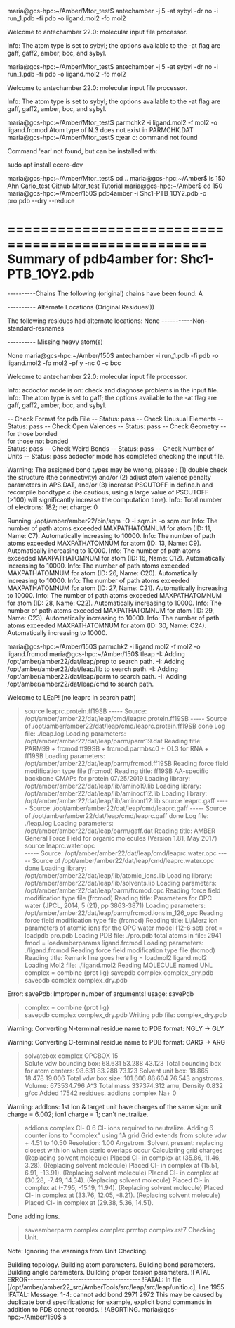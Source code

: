 maria@gcs-hpc:~/Amber/Mtor_test$ antechamber -j 5 -at sybyl -dr no -i run_1.pdb -fi pdb -o ligand.mol2 -fo mol2

Welcome to antechamber 22.0: molecular input file processor.

Info: The atom type is set to sybyl; the options available to the -at flag are
      gaff, gaff2, amber, bcc, and sybyl.



maria@gcs-hpc:~/Amber/Mtor_test$ antechamber -j 5 -at sybyl -dr no -i run_1.pdb -fi pdb -o ligand.mol2 -fo mol2

Welcome to antechamber 22.0: molecular input file processor.

Info: The atom type is set to sybyl; the options available to the -at flag are
      gaff, gaff2, amber, bcc, and sybyl.



maria@gcs-hpc:~/Amber/Mtor_test$ parmchk2 -i ligand.mol2 -f mol2 -o ligand.frcmod
Atom type of N.3 does not exist in PARMCHK.DAT
maria@gcs-hpc:~/Amber/Mtor_test$ c;ear
c: command not found

Command 'ear' not found, but can be installed with:

sudo apt install ecere-dev

maria@gcs-hpc:~/Amber/Mtor_test$ cd ..
maria@gcs-hpc:~/Amber$ ls
150  Ahn  Carlo_test  Github  Mtor_test  Tutorial
maria@gcs-hpc:~/Amber$ cd 150
maria@gcs-hpc:~/Amber/150$ pdb4amber -i Shc1-PTB_1OY2.pdb -o pro.pdb --dry --reduce

==================================================
Summary of pdb4amber for: Shc1-PTB_1OY2.pdb
===================================================

----------Chains
The following (original) chains have been found:
A

---------- Alternate Locations (Original Residues!))

The following residues had alternate locations:
None
-----------Non-standard-resnames


---------- Missing heavy atom(s)

None
maria@gcs-hpc:~/Amber/150$ antechamber -i run_1.pdb -fi pdb -o ligand.mol2 -fo mol2 -pf y -nc 0 -c bcc

Welcome to antechamber 22.0: molecular input file processor.

Info: acdoctor mode is on: check and diagnose problems in the input file.
Info: The atom type is set to gaff; the options available to the -at flag are
      gaff, gaff2, amber, bcc, and sybyl.

-- Check Format for pdb File --
   Status: pass
-- Check Unusual Elements --
   Status: pass
-- Check Open Valences --
   Status: pass
-- Check Geometry --
      for those bonded   
      for those not bonded   
   Status: pass
-- Check Weird Bonds --
   Status: pass
-- Check Number of Units --
   Status: pass
acdoctor mode has completed checking the input file.

Warning: The assigned bond types may be wrong, please :
(1) double check the structure (the connectivity) and/or 
(2) adjust atom valence penalty parameters in APS.DAT, and/or 
(3) increase PSCUTOFF in define.h and recompile bondtype.c
    (be cautious, using a large value of PSCUTOFF (>100) will 
    significantly increase the computation time).
Info: Total number of electrons: 182; net charge: 0

Running: /opt/amber/amber22/bin/sqm -O -i sqm.in -o sqm.out
Info: The number of path atoms exceeded MAXPATHATOMNUM for atom (ID: 11, Name: C7).
      Automatically increasing to 10000.
Info: The number of path atoms exceeded MAXPATHATOMNUM for atom (ID: 13, Name: C9).
      Automatically increasing to 10000.
Info: The number of path atoms exceeded MAXPATHATOMNUM for atom (ID: 16, Name: C12).
      Automatically increasing to 10000.
Info: The number of path atoms exceeded MAXPATHATOMNUM for atom (ID: 26, Name: C20).
      Automatically increasing to 10000.
Info: The number of path atoms exceeded MAXPATHATOMNUM for atom (ID: 27, Name: C21).
      Automatically increasing to 10000.
Info: The number of path atoms exceeded MAXPATHATOMNUM for atom (ID: 28, Name: C22).
      Automatically increasing to 10000.
Info: The number of path atoms exceeded MAXPATHATOMNUM for atom (ID: 29, Name: C23).
      Automatically increasing to 10000.
Info: The number of path atoms exceeded MAXPATHATOMNUM for atom (ID: 30, Name: C24).
      Automatically increasing to 10000.

maria@gcs-hpc:~/Amber/150$ parmchk2 -i ligand.mol2 -f mol2 -o ligand.frcmod
maria@gcs-hpc:~/Amber/150$ tleap
-I: Adding /opt/amber/amber22/dat/leap/prep to search path.
-I: Adding /opt/amber/amber22/dat/leap/lib to search path.
-I: Adding /opt/amber/amber22/dat/leap/parm to search path.
-I: Adding /opt/amber/amber22/dat/leap/cmd to search path.

Welcome to LEaP!
(no leaprc in search path)
> source leaprc.protein.ff19SB
----- Source: /opt/amber/amber22/dat/leap/cmd/leaprc.protein.ff19SB
----- Source of /opt/amber/amber22/dat/leap/cmd/leaprc.protein.ff19SB done
Log file: ./leap.log
Loading parameters: /opt/amber/amber22/dat/leap/parm/parm19.dat
Reading title:
PARM99 + frcmod.ff99SB + frcmod.parmbsc0 + OL3 for RNA + ff19SB
Loading parameters: /opt/amber/amber22/dat/leap/parm/frcmod.ff19SB
Reading force field modification type file (frcmod)
Reading title:
ff19SB AA-specific backbone CMAPs for protein 07/25/2019
Loading library: /opt/amber/amber22/dat/leap/lib/amino19.lib
Loading library: /opt/amber/amber22/dat/leap/lib/aminoct12.lib
Loading library: /opt/amber/amber22/dat/leap/lib/aminont12.lib
> source leaprc.gaff
----- Source: /opt/amber/amber22/dat/leap/cmd/leaprc.gaff
----- Source of /opt/amber/amber22/dat/leap/cmd/leaprc.gaff done
Log file: ./leap.log
Loading parameters: /opt/amber/amber22/dat/leap/parm/gaff.dat
Reading title:
AMBER General Force Field for organic molecules (Version 1.81, May 2017)
> source leaprc.water.opc  
----- Source: /opt/amber/amber22/dat/leap/cmd/leaprc.water.opc
----- Source of /opt/amber/amber22/dat/leap/cmd/leaprc.water.opc done
Loading library: /opt/amber/amber22/dat/leap/lib/atomic_ions.lib
Loading library: /opt/amber/amber22/dat/leap/lib/solvents.lib
Loading parameters: /opt/amber/amber22/dat/leap/parm/frcmod.opc
Reading force field modification type file (frcmod)
Reading title:
Parameters for OPC water (JPCL, 2014, 5 (21), pp 3863-3871)
Loading parameters: /opt/amber/amber22/dat/leap/parm/frcmod.ionslm_126_opc
Reading force field modification type file (frcmod)
Reading title:
Li/Merz ion parameters of atomic ions for the OPC water model (12-6 set)
> prot = loadpdb pro.pdb
Loading PDB file: ./pro.pdb
  total atoms in file: 2941
> fmod = loadamberparams ligand.frcmod
Loading parameters: ./ligand.frcmod
Reading force field modification type file (frcmod)
Reading title:
Remark line goes here
>  lig = loadmol2 ligand.mol2
Loading Mol2 file: ./ligand.mol2
Reading MOLECULE named UNL
> complex = combine {prot lig}
> savepdb complex complex_dry.pdb\
> savepdb complex complex_dry.pdb 

Error: savePdb: Improper number of arguments!
usage:  savePdb <object> <filename>
> complex = combine {prot lig}    
> savepdb complex complex_dry.pdb
Writing pdb file: complex_dry.pdb

Warning:  Converting N-terminal residue name to PDB format: NGLY -> GLY

Warning:  Converting C-terminal residue name to PDB format: CARG -> ARG
> solvatebox complex OPCBOX 15  
  Solute vdw bounding box:              68.631 53.288 43.123
  Total bounding box for atom centers:  98.631 83.288 73.123
  Solvent unit box:                     18.865 18.478 19.006
  Total vdw box size:                   101.606 86.604 76.543 angstroms.
  Volume: 673534.796 A^3 
  Total mass 337374.312 amu,  Density 0.832 g/cc
  Added 17542 residues.
> addions complex Na+ 0

Warning: addIons: 1st Ion & target unit have charges of the same sign:
     unit charge = 6.002; ion1 charge = 1;
     can't neutralize.
> addions complex Cl- 0
6 Cl- ions required to neutralize.
Adding 6 counter ions to "complex" using 1A grid
Grid extends from solute vdw + 4.51  to  10.50
Resolution:      1.00 Angstrom.
Solvent present: replacing closest with ion
	 when steric overlaps occur
Calculating grid charges
(Replacing solvent molecule)
Placed Cl- in complex at (35.86, 11.46, 3.28).
(Replacing solvent molecule)
Placed Cl- in complex at (15.51, 6.91, -13.91).
(Replacing solvent molecule)
Placed Cl- in complex at (30.28, -7.49, 14.34).
(Replacing solvent molecule)
Placed Cl- in complex at (-7.95, -15.19, 11.94).
(Replacing solvent molecule)
Placed Cl- in complex at (33.76, 12.05, -8.21).
(Replacing solvent molecule)
Placed Cl- in complex at (29.38, 5.36, 14.51).

Done adding ions.
> saveamberparm complex complex.prmtop complex.rst7
Checking Unit.

Note: Ignoring the warnings from Unit Checking.

Building topology.
Building atom parameters.
Building bond parameters.
Building angle parameters.
Building proper torsion parameters.
!FATAL ERROR----------------------------------------
!FATAL:    In file [/opt/amber/amber22_src/AmberTools/src/leap/src/leap/unitio.c], line 1955
!FATAL:    Message: 1-4: cannot add bond 2971 2972
This may be caused by duplicate bond specifications;
for example, explicit bond commands in addition to PDB conect records.
!
!ABORTING.
maria@gcs-hpc:~/Amber/150$ s